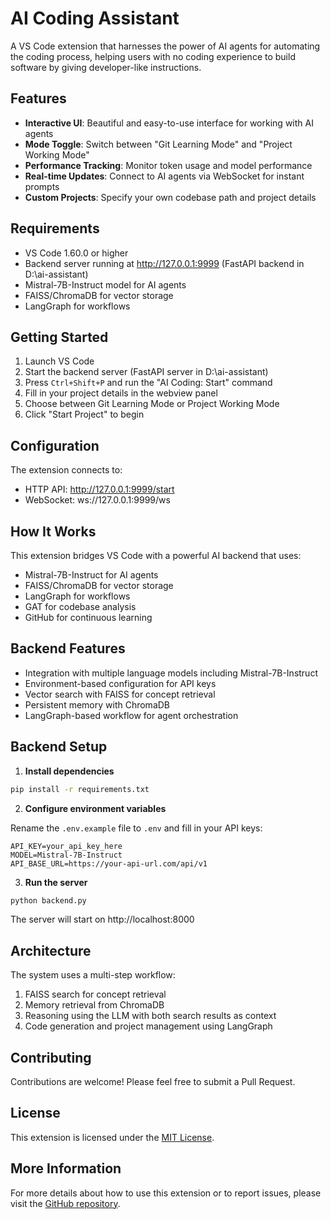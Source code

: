 # AI Coding Assistant

A VS Code extension that harnesses the power of AI agents for automating the coding process, helping users with no coding experience to build software by giving developer-like instructions.

## Features

- **Interactive UI**: Beautiful and easy-to-use interface for working with AI agents
- **Mode Toggle**: Switch between "Git Learning Mode" and "Project Working Mode"
- **Performance Tracking**: Monitor token usage and model performance
- **Real-time Updates**: Connect to AI agents via WebSocket for instant prompts
- **Custom Projects**: Specify your own codebase path and project details

## Requirements

- VS Code 1.60.0 or higher
- Backend server running at http://127.0.0.1:9999 (FastAPI backend in D:\ai-assistant)
- Mistral-7B-Instruct model for AI agents
- FAISS/ChromaDB for vector storage
- LangGraph for workflows

## Getting Started

1. Launch VS Code
2. Start the backend server (FastAPI server in D:\ai-assistant)
3. Press `Ctrl+Shift+P` and run the "AI Coding: Start" command
4. Fill in your project details in the webview panel
5. Choose between Git Learning Mode or Project Working Mode
6. Click "Start Project" to begin

## Configuration

The extension connects to:
- HTTP API: http://127.0.0.1:9999/start
- WebSocket: ws://127.0.0.1:9999/ws

## How It Works

This extension bridges VS Code with a powerful AI backend that uses:
- Mistral-7B-Instruct for AI agents
- FAISS/ChromaDB for vector storage
- LangGraph for workflows
- GAT for codebase analysis
- GitHub for continuous learning

## Backend Features

- Integration with multiple language models including Mistral-7B-Instruct
- Environment-based configuration for API keys
- Vector search with FAISS for concept retrieval
- Persistent memory with ChromaDB
- LangGraph-based workflow for agent orchestration

## Backend Setup

1. **Install dependencies**

```bash
pip install -r requirements.txt
```

2. **Configure environment variables**

Rename the `.env.example` file to `.env` and fill in your API keys:

```env
API_KEY=your_api_key_here
MODEL=Mistral-7B-Instruct
API_BASE_URL=https://your-api-url.com/api/v1
```

3. **Run the server**

```bash
python backend.py
```

The server will start on http://localhost:8000

## Architecture

The system uses a multi-step workflow:
1. FAISS search for concept retrieval
2. Memory retrieval from ChromaDB
3. Reasoning using the LLM with both search results as context
4. Code generation and project management using LangGraph

## Contributing

Contributions are welcome! Please feel free to submit a Pull Request.

## License

This extension is licensed under the [MIT License](LICENSE).

## More Information

For more details about how to use this extension or to report issues, please visit the [GitHub repository](https://github.com/flyingnin/ai-coding-assistant).
